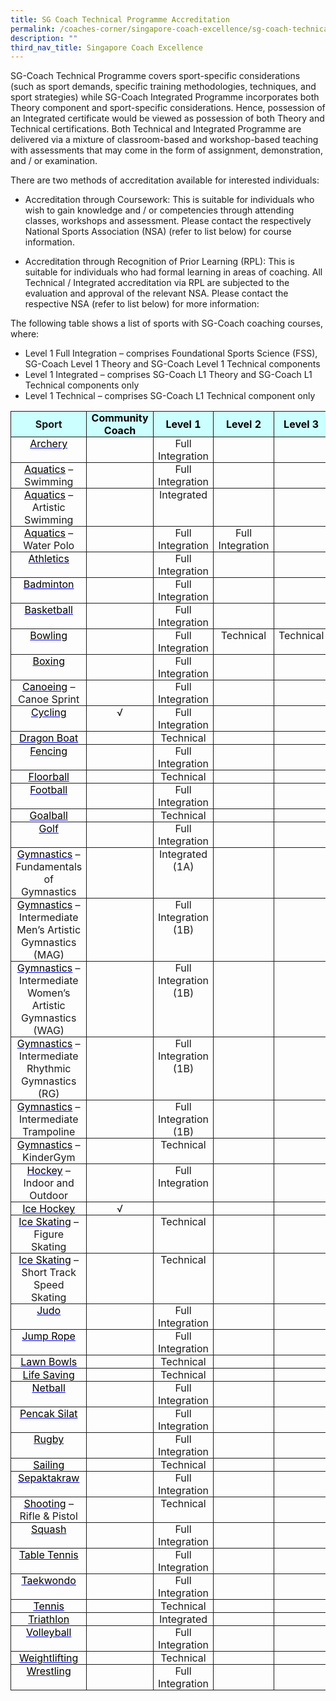 ```yaml
---
title: SG Coach Technical Programme Accreditation
permalink: /coaches-corner/singapore-coach-excellence/sg-coach-technical-programme-accreditation/
description: ""
third_nav_title: Singapore Coach Excellence
---
```

SG-Coach Technical Programme covers sport-specific considerations (such as sport demands, specific training methodologies, techniques, and sport strategies) while SG-Coach Integrated Programme incorporates both Theory component and sport-specific considerations. Hence, possession of an Integrated certificate would be viewed as possession of both Theory and Technical certifications. Both Technical and Integrated Programme are delivered via a mixture of classroom-based and workshop-based teaching with assessments that may come in the form of assignment, demonstration, and / or examination.

There are two methods of accreditation available for interested individuals:

*   Accreditation through Coursework: This is suitable for individuals who wish to gain knowledge and / or competencies through attending classes, workshops and assessment. Please contact the respectively National Sports Association (NSA) (refer to list below) for course information.
    
*   Accreditation through Recognition of Prior Learning (RPL): This is suitable for individuals who had formal learning in areas of coaching. All Technical / Integrated accreditation via RPL are subjected to the evaluation and approval of the relevant NSA. Please contact the respective NSA (refer to list below) for more information:
    

The following table shows a list of sports with SG-Coach coaching courses, where:

*   Level 1 Full Integration – comprises Foundational Sports Science (FSS), SG-Coach Level 1 Theory and SG-Coach Level 1 Technical components
*   Level 1 Integrated – comprises SG-Coach L1 Theory and SG-Coach L1 Technical components only
*   Level 1 Technical – comprises SG-Coach L1 Technical component only

<table border="1" cellspacing="0" cellpadding="0" style="border: none;">
    <thead>
        <tr>
            <td style="background: #ccffff; width: 90.15pt; padding: 0in 5.4pt; border-style: solid; border-width: 1pt; text-align: left;">
            <p style="margin: 0in; text-align: center;"><strong><span>Sport</span></strong></p>
            </td>
            <td style="background: #ccffff; width: 90.15pt; padding: 0in 5.4pt; border-left: none; border-top-style: solid; border-right-style: solid; border-bottom-style: solid; text-align: left;">
            <p style="margin: 0in; text-align: center;"><strong><span style="color: black;">Community</span></strong></p>
            <p style="margin: 0in; text-align: center;"><strong><span style="color: black;">Coach</span></strong></p>
            </td>
            <td style="background: #ccffff; width: 90.15pt; padding: 0in 5.4pt; border-left: none; border-top-style: solid; border-right-style: solid; border-bottom-style: solid; text-align: left;">
            <p style="margin: 0in; text-align: center;"><strong><span style="color: black;">Level 1</span></strong></p>
            </td>
            <td style="background: #ccffff; width: 90.15pt; padding: 0in 5.4pt; border-left: none; border-top-style: solid; border-right-style: solid; border-bottom-style: solid; text-align: left;">
            <p style="margin: 0in; text-align: center;"><strong><span style="color: black;">Level 2</span></strong></p>
            </td>
            <td style="background: #ccffff; width: 90.2pt; padding: 0in 5.4pt; border-left: none; border-top-style: solid; border-right-style: solid; border-bottom-style: solid; text-align: left;">
            <p style="margin: 0in; text-align: center;"><strong><span style="color: black;">Level 3</span></strong></p>
            </td>
        </tr>
    </thead>
    <tbody>
        <tr>
            <td valign="top" style="width: 90.15pt; padding: 0in 5.4pt; border-top: none; border-right-style: solid; border-bottom-style: solid; border-left-style: solid; text-align: left;">
            <p style="margin: 0in; text-align: center;"><span><a href="https://www.facebook.com/Archery.Singapore/" style="color: blue;"><span style="color: windowtext;">Archery</span></a></span></p>
            </td>
            <td valign="top" style="width: 90.15pt; padding: 0in 5.4pt; border-top: none; border-left: none; border-right-style: solid; border-bottom-style: solid; text-align: left;">
            <p style="margin: 0in; text-align: center;">&nbsp;</p>
            </td>
            <td valign="top" style="width: 90.15pt; padding: 0in 5.4pt; border-top: none; border-left: none; border-right-style: solid; border-bottom-style: solid; text-align: left;">
            <p style="margin: 0in; text-align: center;"><span>Full Integration</span></p>
            </td>
            <td valign="top" style="width: 90.15pt; padding: 0in 5.4pt; border-top: none; border-left: none; border-right-style: solid; border-bottom-style: solid; text-align: left;">
            <p style="margin: 0in; text-align: center;">&nbsp;</p>
            </td>
            <td valign="top" style="width: 90.2pt; padding: 0in 5.4pt; border-top: none; border-left: none; border-right-style: solid; border-bottom-style: solid; text-align: left;">
            <p style="margin: 0in; text-align: center;">&nbsp;</p>
            </td>
        </tr>
        <tr>
            <td valign="top" style="width: 90.15pt; padding: 0in 5.4pt; border-top: none; border-right-style: solid; border-bottom-style: solid; border-left-style: solid; text-align: left;">
            <p style="margin: 0in; text-align: center;"><span><a href="http://www.swimming.org.sg/" style="color: blue;"><span style="color: windowtext;">Aquatics</span></a> – Swimming</span></p>
            </td>
            <td valign="top" style="width: 90.15pt; padding: 0in 5.4pt; border-top: none; border-left: none; border-right-style: solid; border-bottom-style: solid; text-align: left;">
            <p style="margin: 0in; text-align: center;">&nbsp;</p>
            </td>
            <td valign="top" style="width: 90.15pt; padding: 0in 5.4pt; border-top: none; border-left: none; border-right-style: solid; border-bottom-style: solid; text-align: left;">
            <p style="margin: 0in; text-align: center;"><span style="text-align: center;">Full Integration</span></p>
            </td>
            <td valign="top" style="width: 90.15pt; padding: 0in 5.4pt; border-top: none; border-left: none; border-right-style: solid; border-bottom-style: solid; text-align: left;">
            <p style="margin: 0in; text-align: center;">&nbsp;</p>
            </td>
            <td valign="top" style="width: 90.2pt; padding: 0in 5.4pt; border-top: none; border-left: none; border-right-style: solid; border-bottom-style: solid; text-align: left;">
            <p style="margin: 0in; text-align: center;">&nbsp;</p>
            </td>
        </tr>
        <tr>
            <td valign="top" style="width: 90.15pt; padding: 0in 5.4pt; border-top: none; border-right-style: solid; border-bottom-style: solid; border-left-style: solid; text-align: left;">
            <p style="margin: 0in; text-align: center;"><span><a href="http://www.swimming.org.sg/" style="color: blue;"><span style="color: windowtext;">Aquatics</span></a> – Artistic Swimming</span></p>
            </td>
            <td valign="top" style="width: 90.15pt; padding: 0in 5.4pt; border-top: none; border-left: none; border-right-style: solid; border-bottom-style: solid; text-align: left;">
            <p style="margin: 0in; text-align: center;">&nbsp;</p>
            </td>
            <td valign="top" style="width: 90.15pt; padding: 0in 5.4pt; border-top: none; border-left: none; border-right-style: solid; border-bottom-style: solid; text-align: left;">
            <p style="margin: 0in; text-align: center;"><span>Integrated</span></p>
            </td>
            <td valign="top" style="width: 90.15pt; padding: 0in 5.4pt; border-top: none; border-left: none; border-right-style: solid; border-bottom-style: solid; text-align: left;">
            <p style="margin: 0in; text-align: center;">&nbsp;</p>
            </td>
            <td valign="top" style="width: 90.2pt; padding: 0in 5.4pt; border-top: none; border-left: none; border-right-style: solid; border-bottom-style: solid; text-align: left;">
            <p style="margin: 0in; text-align: center;">&nbsp;</p>
            </td>
        </tr>
        <tr>
            <td valign="top" style="width: 90.15pt; padding: 0in 5.4pt; border-top: none; border-right-style: solid; border-bottom-style: solid; border-left-style: solid; text-align: left;">
            <p style="margin: 0in; text-align: center;"><span><a href="http://www.swimming.org.sg/" style="color: blue;"><span style="color: windowtext;">Aquatics</span></a> –</span></p>
            <p style="margin: 0in; text-align: center;"><span>Water Polo</span></p>
            </td>
            <td valign="top" style="width: 90.15pt; padding: 0in 5.4pt; border-top: none; border-left: none; border-right-style: solid; border-bottom-style: solid; text-align: left;">
            <p style="margin: 0in; text-align: center;">&nbsp;</p>
            </td>
            <td valign="top" style="width: 90.15pt; padding: 0in 5.4pt; border-top: none; border-left: none; border-right-style: solid; border-bottom-style: solid; text-align: left;">
            <p style="margin: 0in; text-align: center;"><span>Full Integration</span></p>
            </td>
            <td valign="top" style="width: 90.15pt; padding: 0in 5.4pt; border-top: none; border-left: none; border-right-style: solid; border-bottom-style: solid; text-align: left;">
            <p style="margin: 0in; text-align: center;"><span>Full Integration</span></p>
            </td>
            <td valign="top" style="width: 90.2pt; padding: 0in 5.4pt; border-top: none; border-left: none; border-right-style: solid; border-bottom-style: solid; text-align: left;">
            <p style="margin: 0in; text-align: center;">&nbsp;</p>
            </td>
        </tr>
        <tr>
            <td valign="top" style="width: 90.15pt; padding: 0in 5.4pt; border-top: none; border-right-style: solid; border-bottom-style: solid; border-left-style: solid; text-align: left;">
            <p style="margin: 0in; text-align: center;"><span><a href="http://www.singaporeathletics.org.sg/" style="color: blue;"><span style="color: windowtext;">Athletics</span></a></span></p>
            </td>
            <td valign="top" style="width: 90.15pt; padding: 0in 5.4pt; border-top: none; border-left: none; border-right-style: solid; border-bottom-style: solid; text-align: left;">
            <p style="margin: 0in; text-align: center;">&nbsp;</p>
            </td>
            <td valign="top" style="width: 90.15pt; padding: 0in 5.4pt; border-top: none; border-left: none; border-right-style: solid; border-bottom-style: solid; text-align: left;">
            <p style="margin: 0in; text-align: center;"><span>Full Integration</span></p>
            </td>
            <td valign="top" style="width: 90.15pt; padding: 0in 5.4pt; border-top: none; border-left: none; border-right-style: solid; border-bottom-style: solid; text-align: left;">
            <p style="margin: 0in; text-align: center;">&nbsp;</p>
            </td>
            <td valign="top" style="width: 90.2pt; padding: 0in 5.4pt; border-top: none; border-left: none; border-right-style: solid; border-bottom-style: solid; text-align: left;">
            <p style="margin: 0in; text-align: center;">&nbsp;</p>
            </td>
        </tr>
        <tr>
            <td valign="top" style="width: 90.15pt; padding: 0in 5.4pt; border-top: none; border-right-style: solid; border-bottom-style: solid; border-left-style: solid; text-align: left;">
            <p style="margin: 0in; text-align: center;"><span><a href="http://www.singaporebadminton.org.sg/" style="color: blue;"><span style="color: windowtext;">Badminton</span></a></span></p>
            </td>
            <td valign="top" style="width: 90.15pt; padding: 0in 5.4pt; border-top: none; border-left: none; border-right-style: solid; border-bottom-style: solid; text-align: left;">
            <p style="margin: 0in; text-align: center;">&nbsp;</p>
            </td>
            <td valign="top" style="width: 90.15pt; padding: 0in 5.4pt; border-top: none; border-left: none; border-right-style: solid; border-bottom-style: solid; text-align: left;">
            <p style="margin: 0in; text-align: center;"><span>Full Integration</span></p>
            </td>
            <td valign="top" style="width: 90.15pt; padding: 0in 5.4pt; border-top: none; border-left: none; border-right-style: solid; border-bottom-style: solid; text-align: left;">
            <p style="margin: 0in; text-align: center;">&nbsp;</p>
            </td>
            <td valign="top" style="width: 90.2pt; padding: 0in 5.4pt; border-top: none; border-left: none; border-right-style: solid; border-bottom-style: solid; text-align: left;">
            <p style="margin: 0in; text-align: center;">&nbsp;</p>
            </td>
        </tr>
        <tr>
            <td valign="top" style="width: 90.15pt; padding: 0in 5.4pt; border-top: none; border-right-style: solid; border-bottom-style: solid; border-left-style: solid; text-align: left;">
            <p style="margin: 0in; text-align: center;"><span><a href="http://bas.org.sg/" style="color: blue;"><span style="color: windowtext;">Basketball</span></a></span></p>
            </td>
            <td valign="top" style="width: 90.15pt; padding: 0in 5.4pt; border-top: none; border-left: none; border-right-style: solid; border-bottom-style: solid; text-align: left;">
            <p style="margin: 0in; text-align: center;">&nbsp;</p>
            </td>
            <td valign="top" style="width: 90.15pt; padding: 0in 5.4pt; border-top: none; border-left: none; border-right-style: solid; border-bottom-style: solid; text-align: left;">
            <p style="margin: 0in; text-align: center;"><span>Full Integration</span></p>
            </td>
            <td valign="top" style="width: 90.15pt; padding: 0in 5.4pt; border-top: none; border-left: none; border-right-style: solid; border-bottom-style: solid; text-align: left;">
            <p style="margin: 0in; text-align: center;">&nbsp;</p>
            </td>
            <td valign="top" style="width: 90.2pt; padding: 0in 5.4pt; border-top: none; border-left: none; border-right-style: solid; border-bottom-style: solid; text-align: left;">
            <p style="margin: 0in; text-align: center;">&nbsp;</p>
            </td>
        </tr>
        <tr>
            <td valign="top" style="width: 90.15pt; padding: 0in 5.4pt; border-top: none; border-right-style: solid; border-bottom-style: solid; border-left-style: solid; text-align: left;">
            <p style="margin: 0in; text-align: center;"><span><a href="http://singaporebowling.org.sg/" style="color: blue;"><span style="color: windowtext;">Bowling</span></a></span></p>
            </td>
            <td valign="top" style="width: 90.15pt; padding: 0in 5.4pt; border-top: none; border-left: none; border-right-style: solid; border-bottom-style: solid; text-align: left;">
            <p style="margin: 0in; text-align: center;">&nbsp;</p>
            </td>
            <td valign="top" style="width: 90.15pt; padding: 0in 5.4pt; border-top: none; border-left: none; border-right-style: solid; border-bottom-style: solid; text-align: left;">
            <p style="margin: 0in; text-align: center;"><span>Full Integration</span></p>
            </td>
            <td valign="top" style="width: 90.15pt; padding: 0in 5.4pt; border-top: none; border-left: none; border-right-style: solid; border-bottom-style: solid; text-align: left;">
            <p style="margin: 0in; text-align: center;"><span>Technical</span></p>
            </td>
            <td valign="top" style="width: 90.2pt; padding: 0in 5.4pt; border-top: none; border-left: none; border-right-style: solid; border-bottom-style: solid; text-align: left;">
            <p style="margin: 0in; text-align: center;"><span>Technical</span></p>
            </td>
        </tr>
        <tr>
            <td valign="top" style="width: 90.15pt; padding: 0in 5.4pt; border-top: none; border-right-style: solid; border-bottom-style: solid; border-left-style: solid; text-align: left;">
            <p style="margin: 0in; text-align: center;"><span><a href="https://www.singapore-boxing.org/" style="color: blue;"><span style="color: windowtext;">Boxing</span></a></span></p>
            </td>
            <td valign="top" style="width: 90.15pt; padding: 0in 5.4pt; border-top: none; border-left: none; border-right-style: solid; border-bottom-style: solid; text-align: left;">
            <p style="margin: 0in; text-align: center;">&nbsp;</p>
            </td>
            <td valign="top" style="width: 90.15pt; padding: 0in 5.4pt; border-top: none; border-left: none; border-right-style: solid; border-bottom-style: solid; text-align: left;">
            <p style="margin: 0in; text-align: center;"><span>Full Integration</span></p>
            </td>
            <td valign="top" style="width: 90.15pt; padding: 0in 5.4pt; border-top: none; border-left: none; border-right-style: solid; border-bottom-style: solid; text-align: left;">
            <p style="margin: 0in; text-align: center;">&nbsp;</p>
            </td>
            <td valign="top" style="width: 90.2pt; padding: 0in 5.4pt; border-top: none; border-left: none; border-right-style: solid; border-bottom-style: solid; text-align: left;">
            <p style="margin: 0in; text-align: center;">&nbsp;</p>
            </td>
        </tr>
        <tr>
            <td valign="top" style="width: 90.15pt; padding: 0in 5.4pt; border-top: none; border-right-style: solid; border-bottom-style: solid; border-left-style: solid; text-align: left;">
            <p style="margin: 0in; text-align: center;"><span><a href="http://scf.org.sg/" style="color: blue;"><span style="color: windowtext;">Canoeing</span></a> –</span></p>
            <p style="margin: 0in; text-align: center;"><span>Canoe Sprint</span></p>
            </td>
            <td valign="top" style="width: 90.15pt; padding: 0in 5.4pt; border-top: none; border-left: none; border-right-style: solid; border-bottom-style: solid; text-align: left;">
            <p style="margin: 0in; text-align: center;">&nbsp;</p>
            </td>
            <td valign="top" style="width: 90.15pt; padding: 0in 5.4pt; border-top: none; border-left: none; border-right-style: solid; border-bottom-style: solid; text-align: left;">
            <p style="margin: 0in; text-align: center;"><span>Full Integration</span></p>
            </td>
            <td valign="top" style="width: 90.15pt; padding: 0in 5.4pt; border-top: none; border-left: none; border-right-style: solid; border-bottom-style: solid; text-align: left;">
            <p style="margin: 0in; text-align: center;">&nbsp;</p>
            </td>
            <td valign="top" style="width: 90.2pt; padding: 0in 5.4pt; border-top: none; border-left: none; border-right-style: solid; border-bottom-style: solid; text-align: left;">
            <p style="margin: 0in; text-align: center;">&nbsp;</p>
            </td>
        </tr>
        <tr>
            <td valign="top" style="width: 90.15pt; padding: 0in 5.4pt; border-top: none; border-right-style: solid; border-bottom-style: solid; border-left-style: solid; text-align: left;">
            <p style="margin: 0in; text-align: center;"><span><a href="https://www.cycling.org.sg/" style="color: blue;"><span style="color: windowtext;">Cycling</span></a></span></p>
            </td>
            <td valign="top" style="width: 90.15pt; padding: 0in 5.4pt; border-top: none; border-left: none; border-right-style: solid; border-bottom-style: solid; text-align: left;">
            <p style="margin: 0in; text-align: center;"><span>√</span></p>
            </td>
            <td valign="top" style="width: 90.15pt; padding: 0in 5.4pt; border-top: none; border-left: none; border-right-style: solid; border-bottom-style: solid; text-align: left;">
            <p style="margin: 0in; text-align: center;"><span>Full Integration</span></p>
            </td>
            <td valign="top" style="width: 90.15pt; padding: 0in 5.4pt; border-top: none; border-left: none; border-right-style: solid; border-bottom-style: solid; text-align: left;">
            <p style="margin: 0in; text-align: center;">&nbsp;</p>
            </td>
            <td valign="top" style="width: 90.2pt; padding: 0in 5.4pt; border-top: none; border-left: none; border-right-style: solid; border-bottom-style: solid; text-align: left;">
            <p style="margin: 0in; text-align: center;">&nbsp;</p>
            </td>
        </tr>
        <tr>
            <td valign="top" style="width: 90.15pt; padding: 0in 5.4pt; border-top: none; border-right-style: solid; border-bottom-style: solid; border-left-style: solid; text-align: left;">
            <p style="margin: 0in; text-align: center;"><span><a href="http://sdba.org.sg/" style="color: blue;"><span style="color: windowtext;">Dragon Boat</span></a></span></p>
            </td>
            <td valign="top" style="width: 90.15pt; padding: 0in 5.4pt; border-top: none; border-left: none; border-right-style: solid; border-bottom-style: solid; text-align: left;">
            <p style="margin: 0in; text-align: center;">&nbsp;</p>
            </td>
            <td valign="top" style="width: 90.15pt; padding: 0in 5.4pt; border-top: none; border-left: none; border-right-style: solid; border-bottom-style: solid; text-align: left;">
            <p style="margin: 0in; text-align: center;"><span>Technical</span></p>
            </td>
            <td valign="top" style="width: 90.15pt; padding: 0in 5.4pt; border-top: none; border-left: none; border-right-style: solid; border-bottom-style: solid; text-align: left;">
            <p style="margin: 0in; text-align: center;">&nbsp;</p>
            </td>
            <td valign="top" style="width: 90.2pt; padding: 0in 5.4pt; border-top: none; border-left: none; border-right-style: solid; border-bottom-style: solid; text-align: left;">
            <p style="margin: 0in; text-align: center;">&nbsp;</p>
            </td>
        </tr>
        <tr>
            <td valign="top" style="width: 90.15pt; padding: 0in 5.4pt; border-top: none; border-right-style: solid; border-bottom-style: solid; border-left-style: solid; text-align: left;">
            <p style="margin: 0in; text-align: center;"><span><a href="https://www.fencingsingapore.org.sg/" style="color: blue;"><span style="color: windowtext;">Fencing</span></a></span></p>
            </td>
            <td valign="top" style="width: 90.15pt; padding: 0in 5.4pt; border-top: none; border-left: none; border-right-style: solid; border-bottom-style: solid; text-align: left;">
            <p style="margin: 0in; text-align: center;">&nbsp;</p>
            </td>
            <td valign="top" style="width: 90.15pt; padding: 0in 5.4pt; border-top: none; border-left: none; border-right-style: solid; border-bottom-style: solid; text-align: left;">
            <p style="margin: 0in; text-align: center;"><span>Full Integration</span></p>
            </td>
            <td valign="top" style="width: 90.15pt; padding: 0in 5.4pt; border-top: none; border-left: none; border-right-style: solid; border-bottom-style: solid; text-align: left;">
            <p style="margin: 0in; text-align: center;">&nbsp;</p>
            </td>
            <td valign="top" style="width: 90.2pt; padding: 0in 5.4pt; border-top: none; border-left: none; border-right-style: solid; border-bottom-style: solid; text-align: left;">
            <p style="margin: 0in; text-align: center;">&nbsp;</p>
            </td>
        </tr>
        <tr>
            <td valign="top" style="width: 90.15pt; padding: 0in 5.4pt; border-top: none; border-right-style: solid; border-bottom-style: solid; border-left-style: solid; text-align: left;">
            <p style="margin: 0in; text-align: center;"><span><a href="https://www.revolutionise.sg/sgfloorball/" style="color: blue;"><span style="color: windowtext;">Floorball</span></a></span></p>
            </td>
            <td valign="top" style="width: 90.15pt; padding: 0in 5.4pt; border-top: none; border-left: none; border-right-style: solid; border-bottom-style: solid; text-align: left;">
            <p style="margin: 0in; text-align: center;">&nbsp;</p>
            </td>
            <td valign="top" style="width: 90.15pt; padding: 0in 5.4pt; border-top: none; border-left: none; border-right-style: solid; border-bottom-style: solid; text-align: left;">
            <p style="margin: 0in; text-align: center;"><span>Technical</span></p>
            </td>
            <td valign="top" style="width: 90.15pt; padding: 0in 5.4pt; border-top: none; border-left: none; border-right-style: solid; border-bottom-style: solid; text-align: left;">
            <p style="margin: 0in; text-align: center;">&nbsp;</p>
            </td>
            <td valign="top" style="width: 90.2pt; padding: 0in 5.4pt; border-top: none; border-left: none; border-right-style: solid; border-bottom-style: solid; text-align: left;">
            <p style="margin: 0in; text-align: center;">&nbsp;</p>
            </td>
        </tr>
        <tr>
            <td valign="top" style="width: 90.15pt; padding: 0in 5.4pt; border-top: none; border-right-style: solid; border-bottom-style: solid; border-left-style: solid; text-align: left;">
            <p style="margin: 0in; text-align: center;"><span><a href="http://www.fas.org.sg/" style="color: blue;"><span style="color: windowtext;">Football</span></a></span></p>
            </td>
            <td valign="top" style="width: 90.15pt; padding: 0in 5.4pt; border-top: none; border-left: none; border-right-style: solid; border-bottom-style: solid; text-align: left;">
            <p style="margin: 0in; text-align: center;">&nbsp;</p>
            </td>
            <td valign="top" style="width: 90.15pt; padding: 0in 5.4pt; border-top: none; border-left: none; border-right-style: solid; border-bottom-style: solid; text-align: left;">
            <p style="margin: 0in; text-align: center;"><span>Full Integration</span></p>
            </td>
            <td valign="top" style="width: 90.15pt; padding: 0in 5.4pt; border-top: none; border-left: none; border-right-style: solid; border-bottom-style: solid; text-align: left;">
            <p style="margin: 0in; text-align: center;">&nbsp;</p>
            </td>
            <td valign="top" style="width: 90.2pt; padding: 0in 5.4pt; border-top: none; border-left: none; border-right-style: solid; border-bottom-style: solid; text-align: left;">
            <p style="margin: 0in; text-align: center;">&nbsp;</p>
            </td>
        </tr>
        <tr>
            <td valign="top" style="width: 90.15pt; padding: 0in 5.4pt; border-top: none; border-right-style: solid; border-bottom-style: solid; border-left-style: solid; text-align: left;">
            <p style="margin: 0in; text-align: center;"><span><a href="https://sdsc.org.sg/" style="color: blue;"><span style="color: windowtext;">Goalball</span></a></span></p>
            </td>
            <td valign="top" style="width: 90.15pt; padding: 0in 5.4pt; border-top: none; border-left: none; border-right-style: solid; border-bottom-style: solid; text-align: left;">
            <p style="margin: 0in; text-align: center;">&nbsp;</p>
            </td>
            <td valign="top" style="width: 90.15pt; padding: 0in 5.4pt; border-top: none; border-left: none; border-right-style: solid; border-bottom-style: solid; text-align: left;">
            <p style="margin: 0in; text-align: center;"><span>Technical</span></p>
            </td>
            <td valign="top" style="width: 90.15pt; padding: 0in 5.4pt; border-top: none; border-left: none; border-right-style: solid; border-bottom-style: solid; text-align: left;">
            <p style="margin: 0in; text-align: center;">&nbsp;</p>
            </td>
            <td valign="top" style="width: 90.2pt; padding: 0in 5.4pt; border-top: none; border-left: none; border-right-style: solid; border-bottom-style: solid; text-align: left;">
            <p style="margin: 0in; text-align: center;">&nbsp;</p>
            </td>
        </tr>
        <tr>
            <td valign="top" style="width: 90.15pt; padding: 0in 5.4pt; border-top: none; border-right-style: solid; border-bottom-style: solid; border-left-style: solid; text-align: left;">
            <p style="margin: 0in; text-align: center;"><span><a href="https://sga.org.sg/" style="color: blue;"><span style="color: windowtext;">Golf</span></a></span></p>
            </td>
            <td valign="top" style="width: 90.15pt; padding: 0in 5.4pt; border-top: none; border-left: none; border-right-style: solid; border-bottom-style: solid; text-align: left;">
            <p style="margin: 0in; text-align: center;">&nbsp;</p>
            </td>
            <td valign="top" style="width: 90.15pt; padding: 0in 5.4pt; border-top: none; border-left: none; border-right-style: solid; border-bottom-style: solid; text-align: left;">
            <p style="margin: 0in; text-align: center;"><span>Full Integration</span></p>
            </td>
            <td valign="top" style="width: 90.15pt; padding: 0in 5.4pt; border-top: none; border-left: none; border-right-style: solid; border-bottom-style: solid; text-align: left;">
            <p style="margin: 0in; text-align: center;">&nbsp;</p>
            </td>
            <td valign="top" style="width: 90.2pt; padding: 0in 5.4pt; border-top: none; border-left: none; border-right-style: solid; border-bottom-style: solid; text-align: left;">
            <p style="margin: 0in; text-align: center;">&nbsp;</p>
            </td>
        </tr>
        <tr>
            <td valign="top" style="width: 90.15pt; padding: 0in 5.4pt; border-top: none; border-right-style: solid; border-bottom-style: solid; border-left-style: solid; text-align: left;">
            <p style="margin: 0in; text-align: center;"><span><a href="https://www.singaporegymnastics.org.sg/home/" style="color: blue;"><span style="color: windowtext;">Gymnastics</span></a> – Fundamentals of Gymnastics</span></p>
            </td>
            <td valign="top" style="width: 90.15pt; padding: 0in 5.4pt; border-top: none; border-left: none; border-right-style: solid; border-bottom-style: solid; text-align: left;">
            <p style="margin: 0in; text-align: center;">&nbsp;</p>
            </td>
            <td valign="top" style="width: 90.15pt; padding: 0in 5.4pt; border-top: none; border-left: none; border-right-style: solid; border-bottom-style: solid; text-align: left;">
            <p style="margin: 0in; text-align: center;"><span>Integrated (1A)</span></p>
            </td>
            <td valign="top" style="width: 90.15pt; padding: 0in 5.4pt; border-top: none; border-left: none; border-right-style: solid; border-bottom-style: solid; text-align: left;">
            <p style="margin: 0in; text-align: center;">&nbsp;</p>
            </td>
            <td valign="top" style="width: 90.2pt; padding: 0in 5.4pt; border-top: none; border-left: none; border-right-style: solid; border-bottom-style: solid; text-align: left;">
            <p style="margin: 0in; text-align: center;">&nbsp;</p>
            </td>
        </tr>
        <tr>
            <td valign="top" style="width: 90.15pt; padding: 0in 5.4pt; border-top: none; border-right-style: solid; border-bottom-style: solid; border-left-style: solid; text-align: left;">
            <p style="margin: 0in; text-align: center;"><span><a href="https://www.singaporegymnastics.org.sg/home/" style="color: blue;"><span style="color: windowtext;">Gymnastics</span></a> – Intermediate Men’s Artistic Gymnastics (MAG)</span></p>
            </td>
            <td valign="top" style="width: 90.15pt; padding: 0in 5.4pt; border-top: none; border-left: none; border-right-style: solid; border-bottom-style: solid; text-align: left;">
            <p style="margin: 0in; text-align: center;">&nbsp;</p>
            </td>
            <td valign="top" style="width: 90.15pt; padding: 0in 5.4pt; border-top: none; border-left: none; border-right-style: solid; border-bottom-style: solid; text-align: left;">
            <p style="margin: 0in; text-align: center;"><span>Full Integration (1B)</span></p>
            </td>
            <td valign="top" style="width: 90.15pt; padding: 0in 5.4pt; border-top: none; border-left: none; border-right-style: solid; border-bottom-style: solid; text-align: left;">
            <p style="margin: 0in; text-align: center;">&nbsp;</p>
            </td>
            <td valign="top" style="width: 90.2pt; padding: 0in 5.4pt; border-top: none; border-left: none; border-right-style: solid; border-bottom-style: solid; text-align: left;">
            <p style="margin: 0in; text-align: center;">&nbsp;</p>
            </td>
        </tr>
        <tr>
            <td valign="top" style="width: 90.15pt; padding: 0in 5.4pt; border-top: none; border-right-style: solid; border-bottom-style: solid; border-left-style: solid; text-align: left;">
            <p style="margin: 0in; text-align: center;"><span><a href="https://www.singaporegymnastics.org.sg/home/" style="color: blue;"><span style="color: windowtext;">Gymnastics</span></a> – Intermediate Women’s Artistic Gymnastics (WAG)</span></p>
            </td>
            <td valign="top" style="width: 90.15pt; padding: 0in 5.4pt; border-top: none; border-left: none; border-right-style: solid; border-bottom-style: solid; text-align: left;">
            <p style="margin: 0in; text-align: center;">&nbsp;</p>
            </td>
            <td valign="top" style="width: 90.15pt; padding: 0in 5.4pt; border-top: none; border-left: none; border-right-style: solid; border-bottom-style: solid; text-align: left;">
            <p style="margin: 0in; text-align: center;"><span>Full Integration (1B)</span></p>
            </td>
            <td valign="top" style="width: 90.15pt; padding: 0in 5.4pt; border-top: none; border-left: none; border-right-style: solid; border-bottom-style: solid; text-align: left;">
            <p style="margin: 0in; text-align: center;">&nbsp;</p>
            </td>
            <td valign="top" style="width: 90.2pt; padding: 0in 5.4pt; border-top: none; border-left: none; border-right-style: solid; border-bottom-style: solid; text-align: left;">
            <p style="margin: 0in; text-align: center;">&nbsp;</p>
            </td>
        </tr>
        <tr>
            <td valign="top" style="width: 90.15pt; padding: 0in 5.4pt; border-top: none; border-right-style: solid; border-bottom-style: solid; border-left-style: solid; text-align: left;">
            <p style="margin: 0in; text-align: center;"><span><a href="https://www.singaporegymnastics.org.sg/home/" style="color: blue;"><span style="color: windowtext;">Gymnastics</span></a> – Intermediate Rhythmic Gymnastics (RG)</span></p>
            </td>
            <td valign="top" style="width: 90.15pt; padding: 0in 5.4pt; border-top: none; border-left: none; border-right-style: solid; border-bottom-style: solid; text-align: left;">
            <p style="margin: 0in; text-align: center;">&nbsp;</p>
            </td>
            <td valign="top" style="width: 90.15pt; padding: 0in 5.4pt; border-top: none; border-left: none; border-right-style: solid; border-bottom-style: solid; text-align: left;">
            <p style="margin: 0in; text-align: center;"><span>Full Integration (1B)</span></p>
            </td>
            <td valign="top" style="width: 90.15pt; padding: 0in 5.4pt; border-top: none; border-left: none; border-right-style: solid; border-bottom-style: solid; text-align: left;">
            <p style="margin: 0in; text-align: center;">&nbsp;</p>
            </td>
            <td valign="top" style="width: 90.2pt; padding: 0in 5.4pt; border-top: none; border-left: none; border-right-style: solid; border-bottom-style: solid; text-align: left;">
            <p style="margin: 0in; text-align: center;">&nbsp;</p>
            </td>
        </tr>
        <tr>
            <td valign="top" style="width: 90.15pt; padding: 0in 5.4pt; border-top: none; border-right-style: solid; border-bottom-style: solid; border-left-style: solid; text-align: left;">
            <p style="margin: 0in; text-align: center;"><span><a href="https://www.singaporegymnastics.org.sg/home/" style="color: blue;"><span style="color: windowtext;">Gymnastics</span></a> – Intermediate Trampoline</span></p>
            </td>
            <td valign="top" style="width: 90.15pt; padding: 0in 5.4pt; border-top: none; border-left: none; border-right-style: solid; border-bottom-style: solid; text-align: left;">
            <p style="margin: 0in; text-align: center;">&nbsp;</p>
            </td>
            <td valign="top" style="width: 90.15pt; padding: 0in 5.4pt; border-top: none; border-left: none; border-right-style: solid; border-bottom-style: solid; text-align: left;">
            <p style="margin: 0in; text-align: center;"><span>Full Integration (1B)</span></p>
            </td>
            <td valign="top" style="width: 90.15pt; padding: 0in 5.4pt; border-top: none; border-left: none; border-right-style: solid; border-bottom-style: solid; text-align: left;">
            <p style="margin: 0in; text-align: center;">&nbsp;</p>
            </td>
            <td valign="top" style="width: 90.2pt; padding: 0in 5.4pt; border-top: none; border-left: none; border-right-style: solid; border-bottom-style: solid; text-align: left;">
            <p style="margin: 0in; text-align: center;">&nbsp;</p>
            </td>
        </tr>
        <tr>
            <td valign="top" style="width: 90.15pt; padding: 0in 5.4pt; border-top: none; border-right-style: solid; border-bottom-style: solid; border-left-style: solid; text-align: left;">
            <p style="margin: 0in; text-align: center;"><span><a href="https://www.singaporegymnastics.org.sg/home/" style="color: blue;"><span style="color: windowtext;">Gymnastics</span></a> – KinderGym</span></p>
            </td>
            <td valign="top" style="width: 90.15pt; padding: 0in 5.4pt; border-top: none; border-left: none; border-right-style: solid; border-bottom-style: solid; text-align: left;">
            <p style="margin: 0in; text-align: center;">&nbsp;</p>
            </td>
            <td valign="top" style="width: 90.15pt; padding: 0in 5.4pt; border-top: none; border-left: none; border-right-style: solid; border-bottom-style: solid; text-align: left;">
            <p style="margin: 0in; text-align: center;"><span>Technical</span></p>
            </td>
            <td valign="top" style="width: 90.15pt; padding: 0in 5.4pt; border-top: none; border-left: none; border-right-style: solid; border-bottom-style: solid; text-align: left;">
            <p style="margin: 0in; text-align: center;">&nbsp;</p>
            </td>
            <td valign="top" style="width: 90.2pt; padding: 0in 5.4pt; border-top: none; border-left: none; border-right-style: solid; border-bottom-style: solid; text-align: left;">
            <p style="margin: 0in; text-align: center;">&nbsp;</p>
            </td>
        </tr>
        <tr>
            <td valign="top" style="width: 90.15pt; padding: 0in 5.4pt; border-top: none; border-right-style: solid; border-bottom-style: solid; border-left-style: solid; text-align: left;">
            <p style="margin: 0in; text-align: center;"><span><a href="http://www.singaporehockey.org/" style="color: blue;"><span style="color: windowtext;">Hockey</span></a> – Indoor and Outdoor</span></p>
            </td>
            <td valign="top" style="width: 90.15pt; padding: 0in 5.4pt; border-top: none; border-left: none; border-right-style: solid; border-bottom-style: solid; text-align: left;">
            <p style="margin: 0in; text-align: center;">&nbsp;</p>
            </td>
            <td valign="top" style="width: 90.15pt; padding: 0in 5.4pt; border-top: none; border-left: none; border-right-style: solid; border-bottom-style: solid; text-align: left;">
            <p style="margin: 0in; text-align: center;"><span>Full Integration</span></p>
            </td>
            <td valign="top" style="width: 90.15pt; padding: 0in 5.4pt; border-top: none; border-left: none; border-right-style: solid; border-bottom-style: solid; text-align: left;">
            <p style="margin: 0in; text-align: center;">&nbsp;</p>
            </td>
            <td valign="top" style="width: 90.2pt; padding: 0in 5.4pt; border-top: none; border-left: none; border-right-style: solid; border-bottom-style: solid; text-align: left;">
            <p style="margin: 0in; text-align: center;">&nbsp;</p>
            </td>
        </tr>
        <tr>
            <td valign="top" style="width: 90.15pt; padding: 0in 5.4pt; border-top: none; border-right-style: solid; border-bottom-style: solid; border-left-style: solid; text-align: left;">
            <p style="margin: 0in; text-align: center;"><span><a href="http://siha.org.sg/" style="color: blue;"><span style="color: windowtext;">Ice Hockey</span></a></span></p>
            </td>
            <td valign="top" style="width: 90.15pt; padding: 0in 5.4pt; border-top: none; border-left: none; border-right-style: solid; border-bottom-style: solid; text-align: left;">
            <p style="margin: 0in; text-align: center;"><span>√</span></p>
            </td>
            <td valign="top" style="width: 90.15pt; padding: 0in 5.4pt; border-top: none; border-left: none; border-right-style: solid; border-bottom-style: solid; text-align: left;">
            <p style="margin: 0in; text-align: center;">&nbsp;</p>
            </td>
            <td valign="top" style="width: 90.15pt; padding: 0in 5.4pt; border-top: none; border-left: none; border-right-style: solid; border-bottom-style: solid; text-align: left;">
            <p style="margin: 0in; text-align: center;">&nbsp;</p>
            </td>
            <td valign="top" style="width: 90.2pt; padding: 0in 5.4pt; border-top: none; border-left: none; border-right-style: solid; border-bottom-style: solid; text-align: left;">
            <p style="margin: 0in; text-align: center;">&nbsp;</p>
            </td>
        </tr>
        <tr>
            <td valign="top" style="width: 90.15pt; padding: 0in 5.4pt; border-top: none; border-right-style: solid; border-bottom-style: solid; border-left-style: solid; text-align: left;">
            <p style="margin: 0in; text-align: center;"><span><a href="https://www.sisa.org.sg/" style="color: blue;"><span style="color: windowtext;">Ice Skating</span></a> – Figure Skating</span></p>
            </td>
            <td valign="top" style="width: 90.15pt; padding: 0in 5.4pt; border-top: none; border-left: none; border-right-style: solid; border-bottom-style: solid; text-align: left;">
            <p style="margin: 0in; text-align: center;">&nbsp;</p>
            </td>
            <td valign="top" style="width: 90.15pt; padding: 0in 5.4pt; border-top: none; border-left: none; border-right-style: solid; border-bottom-style: solid; text-align: left;">
            <p style="margin: 0in; text-align: center;"><span>Technical</span></p>
            </td>
            <td valign="top" style="width: 90.15pt; padding: 0in 5.4pt; border-top: none; border-left: none; border-right-style: solid; border-bottom-style: solid; text-align: left;">
            <p style="margin: 0in; text-align: center;">&nbsp;</p>
            </td>
            <td valign="top" style="width: 90.2pt; padding: 0in 5.4pt; border-top: none; border-left: none; border-right-style: solid; border-bottom-style: solid; text-align: left;">
            <p style="margin: 0in; text-align: center;">&nbsp;</p>
            </td>
        </tr>
        <tr>
            <td valign="top" style="width: 90.15pt; padding: 0in 5.4pt; border-top: none; border-right-style: solid; border-bottom-style: solid; border-left-style: solid; text-align: left;">
            <p style="margin: 0in; text-align: center;"><span><a href="https://www.sisa.org.sg/" style="color: blue;"><span style="color: windowtext;">Ice Skating</span></a> – Short Track Speed Skating</span></p>
            </td>
            <td valign="top" style="width: 90.15pt; padding: 0in 5.4pt; border-top: none; border-left: none; border-right-style: solid; border-bottom-style: solid; text-align: left;">
            <p style="margin: 0in; text-align: center;">&nbsp;</p>
            </td>
            <td valign="top" style="width: 90.15pt; padding: 0in 5.4pt; border-top: none; border-left: none; border-right-style: solid; border-bottom-style: solid; text-align: left;">
            <p style="margin: 0in; text-align: center;"><span>Technical</span></p>
            </td>
            <td valign="top" style="width: 90.15pt; padding: 0in 5.4pt; border-top: none; border-left: none; border-right-style: solid; border-bottom-style: solid; text-align: left;">
            <p style="margin: 0in; text-align: center;">&nbsp;</p>
            </td>
            <td valign="top" style="width: 90.2pt; padding: 0in 5.4pt; border-top: none; border-left: none; border-right-style: solid; border-bottom-style: solid; text-align: left;">
            <p style="margin: 0in; text-align: center;">&nbsp;</p>
            </td>
        </tr>
        <tr>
            <td valign="top" style="width: 90.15pt; padding: 0in 5.4pt; border-top: none; border-right-style: solid; border-bottom-style: solid; border-left-style: solid; text-align: left;">
            <p style="margin: 0in; text-align: center;"><span><a rel="noopener noreferrer" href="http://www.sjf.sg/" target="_blank" style="color: blue;"><span style="color: windowtext;">Judo</span></a></span></p>
            </td>
            <td valign="top" style="width: 90.15pt; padding: 0in 5.4pt; border-top: none; border-left: none; border-right-style: solid; border-bottom-style: solid; text-align: left;">
            <p style="margin: 0in; text-align: center;">&nbsp;</p>
            </td>
            <td valign="top" style="width: 90.15pt; padding: 0in 5.4pt; border-top: none; border-left: none; border-right-style: solid; border-bottom-style: solid; text-align: left;">
            <p style="margin: 0in; text-align: center;"><span>Full Integration</span></p>
            </td>
            <td valign="top" style="width: 90.15pt; padding: 0in 5.4pt; border-top: none; border-left: none; border-right-style: solid; border-bottom-style: solid; text-align: left;">
            <p style="margin: 0in; text-align: center;">&nbsp;</p>
            </td>
            <td valign="top" style="width: 90.2pt; padding: 0in 5.4pt; border-top: none; border-left: none; border-right-style: solid; border-bottom-style: solid; text-align: left;">
            <p style="margin: 0in; text-align: center;">&nbsp;</p>
            </td>
        </tr>
        <tr>
            <td valign="top" style="width: 90.15pt; padding: 0in 5.4pt; border-top: none; border-right-style: solid; border-bottom-style: solid; border-left-style: solid; text-align: left;">
            <p style="margin: 0in; text-align: center;"><span><a href="https://www.jrfs.org.sg/" style="color: blue;"><span style="color: windowtext;">Jump Rope</span></a></span></p>
            </td>
            <td valign="top" style="width: 90.15pt; padding: 0in 5.4pt; border-top: none; border-left: none; border-right-style: solid; border-bottom-style: solid; text-align: left;">
            <p style="margin: 0in; text-align: center;">&nbsp;</p>
            </td>
            <td valign="top" style="width: 90.15pt; padding: 0in 5.4pt; border-top: none; border-left: none; border-right-style: solid; border-bottom-style: solid; text-align: left;">
            <p style="margin: 0in; text-align: center;"><span>Full Integration</span></p>
            </td>
            <td valign="top" style="width: 90.15pt; padding: 0in 5.4pt; border-top: none; border-left: none; border-right-style: solid; border-bottom-style: solid; text-align: left;">
            <p style="margin: 0in; text-align: center;">&nbsp;</p>
            </td>
            <td valign="top" style="width: 90.2pt; padding: 0in 5.4pt; border-top: none; border-left: none; border-right-style: solid; border-bottom-style: solid; text-align: left;">
            <p style="margin: 0in; text-align: center;">&nbsp;</p>
            </td>
        </tr>
        <tr>
            <td valign="top" style="width: 90.15pt; padding: 0in 5.4pt; border-top: none; border-right-style: solid; border-bottom-style: solid; border-left-style: solid; text-align: left;">
            <p style="margin: 0in; text-align: center;"><span><a href="https://www.lifeguard.sg/slss/" style="color: blue;"><span style="color: windowtext;">Lawn Bowls</span></a></span></p>
            </td>
            <td valign="top" style="width: 90.15pt; padding: 0in 5.4pt; border-top: none; border-left: none; border-right-style: solid; border-bottom-style: solid; text-align: left;">
            <p style="margin: 0in; text-align: center;">&nbsp;</p>
            </td>
            <td valign="top" style="width: 90.15pt; padding: 0in 5.4pt; border-top: none; border-left: none; border-right-style: solid; border-bottom-style: solid; text-align: left;">
            <p style="margin: 0in; text-align: center;"><span>Technical</span></p>
            </td>
            <td valign="top" style="width: 90.15pt; padding: 0in 5.4pt; border-top: none; border-left: none; border-right-style: solid; border-bottom-style: solid; text-align: left;">
            <p style="margin: 0in; text-align: center;">&nbsp;</p>
            </td>
            <td valign="top" style="width: 90.2pt; padding: 0in 5.4pt; border-top: none; border-left: none; border-right-style: solid; border-bottom-style: solid; text-align: left;">
            <p style="margin: 0in; text-align: center;">&nbsp;</p>
            </td>
        </tr>
        <tr>
            <td valign="top" style="width: 90.15pt; padding: 0in 5.4pt; border-top: none; border-right-style: solid; border-bottom-style: solid; border-left-style: solid; text-align: left;">
            <p style="margin: 0in; text-align: center;"><span><a href="https://www.lifeguard.sg/slss/" style="color: blue;"><span style="color: windowtext;">Life Saving</span></a></span></p>
            </td>
            <td valign="top" style="width: 90.15pt; padding: 0in 5.4pt; border-top: none; border-left: none; border-right-style: solid; border-bottom-style: solid; text-align: left;">
            <p style="margin: 0in; text-align: center;">&nbsp;</p>
            </td>
            <td valign="top" style="width: 90.15pt; padding: 0in 5.4pt; border-top: none; border-left: none; border-right-style: solid; border-bottom-style: solid; text-align: left;">
            <p style="margin: 0in; text-align: center;"><span>Technical</span></p>
            </td>
            <td valign="top" style="width: 90.15pt; padding: 0in 5.4pt; border-top: none; border-left: none; border-right-style: solid; border-bottom-style: solid; text-align: left;">
            <p style="margin: 0in; text-align: center;">&nbsp;</p>
            </td>
            <td valign="top" style="width: 90.2pt; padding: 0in 5.4pt; border-top: none; border-left: none; border-right-style: solid; border-bottom-style: solid; text-align: left;">
            <p style="margin: 0in; text-align: center;">&nbsp;</p>
            </td>
        </tr>
        <tr>
            <td valign="top" style="width: 90.15pt; padding: 0in 5.4pt; border-top: none; border-right-style: solid; border-bottom-style: solid; border-left-style: solid; text-align: left;">
            <p style="margin: 0in; text-align: center;"><span><a rel="noopener noreferrer" href="http://www.netball.org.sg/" target="_blank" style="color: blue;"><span style="color: windowtext;">Netball</span></a></span></p>
            </td>
            <td valign="top" style="width: 90.15pt; padding: 0in 5.4pt; border-top: none; border-left: none; border-right-style: solid; border-bottom-style: solid; text-align: left;">
            <p style="margin: 0in; text-align: center;">&nbsp;</p>
            </td>
            <td valign="top" style="width: 90.15pt; padding: 0in 5.4pt; border-top: none; border-left: none; border-right-style: solid; border-bottom-style: solid; text-align: left;">
            <p style="margin: 0in; text-align: center;"><span>Full Integration</span></p>
            </td>
            <td valign="top" style="width: 90.15pt; padding: 0in 5.4pt; border-top: none; border-left: none; border-right-style: solid; border-bottom-style: solid; text-align: left;">
            <p style="margin: 0in; text-align: center;">&nbsp;</p>
            </td>
            <td valign="top" style="width: 90.2pt; padding: 0in 5.4pt; border-top: none; border-left: none; border-right-style: solid; border-bottom-style: solid; text-align: left;">
            <p style="margin: 0in; text-align: center;">&nbsp;</p>
            </td>
        </tr>
        <tr>
            <td valign="top" style="width: 90.15pt; padding: 0in 5.4pt; border-top: none; border-right-style: solid; border-bottom-style: solid; border-left-style: solid; text-align: left;">
            <p style="margin: 0in; text-align: center;"><span><a rel="noopener noreferrer" href="http://persisi.org/" target="_blank" style="color: blue;"><span style="color: windowtext;">Pencak Silat</span></a></span></p>
            </td>
            <td valign="top" style="width: 90.15pt; padding: 0in 5.4pt; border-top: none; border-left: none; border-right-style: solid; border-bottom-style: solid; text-align: left;">
            <p style="margin: 0in; text-align: center;">&nbsp;</p>
            </td>
            <td valign="top" style="width: 90.15pt; padding: 0in 5.4pt; border-top: none; border-left: none; border-right-style: solid; border-bottom-style: solid; text-align: left;">
            <p style="margin: 0in; text-align: center;"><span>Full Integration</span></p>
            </td>
            <td valign="top" style="width: 90.15pt; padding: 0in 5.4pt; border-top: none; border-left: none; border-right-style: solid; border-bottom-style: solid; text-align: left;">
            <p style="margin: 0in; text-align: center;">&nbsp;</p>
            </td>
            <td valign="top" style="width: 90.2pt; padding: 0in 5.4pt; border-top: none; border-left: none; border-right-style: solid; border-bottom-style: solid; text-align: left;">
            <p style="margin: 0in; text-align: center;">&nbsp;</p>
            </td>
        </tr>
        <tr>
            <td valign="top" style="width: 90.15pt; padding: 0in 5.4pt; border-top: none; border-right-style: solid; border-bottom-style: solid; border-left-style: solid; text-align: left;">
            <p style="margin: 0in; text-align: center;"><span><a href="http://www.singaporerugby.com/" style="color: blue;"><span style="color: windowtext;">Rugby</span></a></span></p>
            </td>
            <td valign="top" style="width: 90.15pt; padding: 0in 5.4pt; border-top: none; border-left: none; border-right-style: solid; border-bottom-style: solid; text-align: left;">
            <p style="margin: 0in; text-align: center;">&nbsp;</p>
            </td>
            <td valign="top" style="width: 90.15pt; padding: 0in 5.4pt; border-top: none; border-left: none; border-right-style: solid; border-bottom-style: solid; text-align: left;">
            <p style="margin: 0in; text-align: center;"><span>Full Integration</span></p>
            </td>
            <td valign="top" style="width: 90.15pt; padding: 0in 5.4pt; border-top: none; border-left: none; border-right-style: solid; border-bottom-style: solid; text-align: left;">
            <p style="margin: 0in; text-align: center;">&nbsp;</p>
            </td>
            <td valign="top" style="width: 90.2pt; padding: 0in 5.4pt; border-top: none; border-left: none; border-right-style: solid; border-bottom-style: solid; text-align: left;">
            <p style="margin: 0in; text-align: center;">&nbsp;</p>
            </td>
        </tr>
        <tr>
            <td valign="top" style="width: 90.15pt; padding: 0in 5.4pt; border-top: none; border-right-style: solid; border-bottom-style: solid; border-left-style: solid; text-align: left;">
            <p style="margin: 0in; text-align: center;"><span><a href="https://sailing.org.sg/" style="color: blue;"><span style="color: windowtext;">Sailing</span></a></span></p>
            </td>
            <td valign="top" style="width: 90.15pt; padding: 0in 5.4pt; border-top: none; border-left: none; border-right-style: solid; border-bottom-style: solid; text-align: left;">
            <p style="margin: 0in; text-align: center;">&nbsp;</p>
            </td>
            <td valign="top" style="width: 90.15pt; padding: 0in 5.4pt; border-top: none; border-left: none; border-right-style: solid; border-bottom-style: solid; text-align: left;">
            <p style="margin: 0in; text-align: center;"><span>Technical</span></p>
            </td>
            <td valign="top" style="width: 90.15pt; padding: 0in 5.4pt; border-top: none; border-left: none; border-right-style: solid; border-bottom-style: solid; text-align: left;">
            <p style="margin: 0in; text-align: center;">&nbsp;</p>
            </td>
            <td valign="top" style="width: 90.2pt; padding: 0in 5.4pt; border-top: none; border-left: none; border-right-style: solid; border-bottom-style: solid; text-align: left;">
            <p style="margin: 0in; text-align: center;">&nbsp;</p>
            </td>
        </tr>
        <tr>
            <td valign="top" style="width: 90.15pt; padding: 0in 5.4pt; border-top: none; border-right-style: solid; border-bottom-style: solid; border-left-style: solid; text-align: left;">
            <p style="margin: 0in; text-align: center;"><span><a href="http://www.perses.org/" style="color: blue;"><span style="color: windowtext;">Sepaktakraw</span></a></span></p>
            </td>
            <td valign="top" style="width: 90.15pt; padding: 0in 5.4pt; border-top: none; border-left: none; border-right-style: solid; border-bottom-style: solid; text-align: left;">
            <p style="margin: 0in; text-align: center;">&nbsp;</p>
            </td>
            <td valign="top" style="width: 90.15pt; padding: 0in 5.4pt; border-top: none; border-left: none; border-right-style: solid; border-bottom-style: solid; text-align: left;">
            <p style="margin: 0in; text-align: center;"><span>Full Integration</span></p>
            </td>
            <td valign="top" style="width: 90.15pt; padding: 0in 5.4pt; border-top: none; border-left: none; border-right-style: solid; border-bottom-style: solid; text-align: left;">
            <p style="margin: 0in; text-align: center;">&nbsp;</p>
            </td>
            <td valign="top" style="width: 90.2pt; padding: 0in 5.4pt; border-top: none; border-left: none; border-right-style: solid; border-bottom-style: solid; text-align: left;">
            <p style="margin: 0in; text-align: center;">&nbsp;</p>
            </td>
        </tr>
        <tr>
            <td valign="top" style="width: 90.15pt; padding: 0in 5.4pt; border-top: none; border-right-style: solid; border-bottom-style: solid; border-left-style: solid; text-align: left;">
            <p style="margin: 0in; text-align: center;"><span><a href="https://singaporeshooting.org/portal/" style="color: blue;"><span style="color: windowtext;">Shooting</span></a> –</span></p>
            <p style="margin: 0in; text-align: center;"><span>Rifle &amp; Pistol</span></p>
            </td>
            <td valign="top" style="width: 90.15pt; padding: 0in 5.4pt; border-top: none; border-left: none; border-right-style: solid; border-bottom-style: solid; text-align: left;">
            <p style="margin: 0in; text-align: center;">&nbsp;</p>
            </td>
            <td valign="top" style="width: 90.15pt; padding: 0in 5.4pt; border-top: none; border-left: none; border-right-style: solid; border-bottom-style: solid; text-align: left;">
            <p style="margin: 0in; text-align: center;"><span>Technical</span></p>
            </td>
            <td valign="top" style="width: 90.15pt; padding: 0in 5.4pt; border-top: none; border-left: none; border-right-style: solid; border-bottom-style: solid; text-align: left;">
            <p style="margin: 0in; text-align: center;">&nbsp;</p>
            </td>
            <td valign="top" style="width: 90.2pt; padding: 0in 5.4pt; border-top: none; border-left: none; border-right-style: solid; border-bottom-style: solid; text-align: left;">
            <p style="margin: 0in; text-align: center;">&nbsp;</p>
            </td>
        </tr>
        <tr>
            <td valign="top" style="width: 90.15pt; padding: 0in 5.4pt; border-top: none; border-right-style: solid; border-bottom-style: solid; border-left-style: solid; text-align: left;">
            <p style="margin: 0in; text-align: center;"><span><a href="https://www.sgsquash.com/" style="color: blue;"><span style="color: windowtext;">Squash</span></a></span></p>
            </td>
            <td valign="top" style="width: 90.15pt; padding: 0in 5.4pt; border-top: none; border-left: none; border-right-style: solid; border-bottom-style: solid; text-align: left;">
            <p style="margin: 0in; text-align: center;">&nbsp;</p>
            </td>
            <td valign="top" style="width: 90.15pt; padding: 0in 5.4pt; border-top: none; border-left: none; border-right-style: solid; border-bottom-style: solid; text-align: left;">
            <p style="margin: 0in; text-align: center;"><span>Full Integration</span></p>
            </td>
            <td valign="top" style="width: 90.15pt; padding: 0in 5.4pt; border-top: none; border-left: none; border-right-style: solid; border-bottom-style: solid; text-align: left;">
            <p style="margin: 0in; text-align: center;">&nbsp;</p>
            </td>
            <td valign="top" style="width: 90.2pt; padding: 0in 5.4pt; border-top: none; border-left: none; border-right-style: solid; border-bottom-style: solid; text-align: left;">
            <p style="margin: 0in; text-align: center;">&nbsp;</p>
            </td>
        </tr>
        <tr>
            <td valign="top" style="width: 90.15pt; padding: 0in 5.4pt; border-top: none; border-right-style: solid; border-bottom-style: solid; border-left-style: solid; text-align: left;">
            <p style="margin: 0in; text-align: center;"><span><a href="http://www.stta.org.sg/" style="color: blue;"><span style="color: windowtext;">Table Tennis</span></a></span></p>
            </td>
            <td valign="top" style="width: 90.15pt; padding: 0in 5.4pt; border-top: none; border-left: none; border-right-style: solid; border-bottom-style: solid; text-align: left;">
            <p style="margin: 0in; text-align: center;">&nbsp;</p>
            </td>
            <td valign="top" style="width: 90.15pt; padding: 0in 5.4pt; border-top: none; border-left: none; border-right-style: solid; border-bottom-style: solid; text-align: left;">
            <p style="margin: 0in; text-align: center;"><span>Full Integration</span></p>
            </td>
            <td valign="top" style="width: 90.15pt; padding: 0in 5.4pt; border-top: none; border-left: none; border-right-style: solid; border-bottom-style: solid; text-align: left;">
            <p style="margin: 0in; text-align: center;">&nbsp;</p>
            </td>
            <td valign="top" style="width: 90.2pt; padding: 0in 5.4pt; border-top: none; border-left: none; border-right-style: solid; border-bottom-style: solid; text-align: left;">
            <p style="margin: 0in; text-align: center;">&nbsp;</p>
            </td>
        </tr>
        <tr>
            <td valign="top" style="width: 90.15pt; padding: 0in 5.4pt; border-top: none; border-right-style: solid; border-bottom-style: solid; border-left-style: solid; text-align: left;">
            <p style="margin: 0in; text-align: center;"><span><a href="http://www.stf.sg/" style="color: blue;"><span style="color: windowtext;">Taekwondo</span></a></span></p>
            </td>
            <td valign="top" style="width: 90.15pt; padding: 0in 5.4pt; border-top: none; border-left: none; border-right-style: solid; border-bottom-style: solid; text-align: left;">
            <p style="margin: 0in; text-align: center;">&nbsp;</p>
            </td>
            <td valign="top" style="width: 90.15pt; padding: 0in 5.4pt; border-top: none; border-left: none; border-right-style: solid; border-bottom-style: solid; text-align: left;">
            <p style="margin: 0in; text-align: center;"><span>Full Integration</span></p>
            </td>
            <td valign="top" style="width: 90.15pt; padding: 0in 5.4pt; border-top: none; border-left: none; border-right-style: solid; border-bottom-style: solid; text-align: left;">
            <p style="margin: 0in; text-align: center;">&nbsp;</p>
            </td>
            <td valign="top" style="width: 90.2pt; padding: 0in 5.4pt; border-top: none; border-left: none; border-right-style: solid; border-bottom-style: solid; text-align: left;">
            <p style="margin: 0in; text-align: center;">&nbsp;</p>
            </td>
        </tr>
        <tr>
            <td valign="top" style="width: 90.15pt; padding: 0in 5.4pt; border-top: none; border-right-style: solid; border-bottom-style: solid; border-left-style: solid; text-align: left;">
            <p style="margin: 0in; text-align: center;"><span><a href="https://www.singtennis.org.sg/" style="color: blue;"><span style="color: windowtext;">Tennis</span></a></span></p>
            </td>
            <td valign="top" style="width: 90.15pt; padding: 0in 5.4pt; border-top: none; border-left: none; border-right-style: solid; border-bottom-style: solid; text-align: left;">
            <p style="margin: 0in; text-align: center;">&nbsp;</p>
            </td>
            <td valign="top" style="width: 90.15pt; padding: 0in 5.4pt; border-top: none; border-left: none; border-right-style: solid; border-bottom-style: solid; text-align: left;">
            <p style="margin: 0in; text-align: center;"><span>Technical</span></p>
            </td>
            <td valign="top" style="width: 90.15pt; padding: 0in 5.4pt; border-top: none; border-left: none; border-right-style: solid; border-bottom-style: solid; text-align: left;">
            <p style="margin: 0in; text-align: center;">&nbsp;</p>
            </td>
            <td valign="top" style="width: 90.2pt; padding: 0in 5.4pt; border-top: none; border-left: none; border-right-style: solid; border-bottom-style: solid; text-align: left;">
            <p style="margin: 0in; text-align: center;">&nbsp;</p>
            </td>
        </tr>
        <tr>
            <td valign="top" style="width: 90.15pt; padding: 0in 5.4pt; border-top: none; border-right-style: solid; border-bottom-style: solid; border-left-style: solid; text-align: left;">
            <p style="margin: 0in; text-align: center;"><span><a href="http://www.triathlonsingapore.org/" style="color: blue;"><span style="color: windowtext;">Triathlon</span></a></span></p>
            </td>
            <td valign="top" style="width: 90.15pt; padding: 0in 5.4pt; border-top: none; border-left: none; border-right-style: solid; border-bottom-style: solid; text-align: left;">
            <p style="margin: 0in; text-align: center;">&nbsp;</p>
            </td>
            <td valign="top" style="width: 90.15pt; padding: 0in 5.4pt; border-top: none; border-left: none; border-right-style: solid; border-bottom-style: solid; text-align: left;">
            <p style="margin: 0in; text-align: center;"><span>Integrated</span></p>
            </td>
            <td valign="top" style="width: 90.15pt; padding: 0in 5.4pt; border-top: none; border-left: none; border-right-style: solid; border-bottom-style: solid; text-align: left;">
            <p style="margin: 0in; text-align: center;">&nbsp;</p>
            </td>
            <td valign="top" style="width: 90.2pt; padding: 0in 5.4pt; border-top: none; border-left: none; border-right-style: solid; border-bottom-style: solid; text-align: left;">
            <p style="margin: 0in; text-align: center;">&nbsp;</p>
            </td>
        </tr>
        <tr>
            <td valign="top" style="width: 90.15pt; padding: 0in 5.4pt; border-top: none; border-right-style: solid; border-bottom-style: solid; border-left-style: solid; text-align: left;">
            <p style="margin: 0in; text-align: center;"><span><a href="https://www.vas.org.sg/" style="color: blue;"><span style="color: windowtext;">Volleyball</span></a></span></p>
            </td>
            <td valign="top" style="width: 90.15pt; padding: 0in 5.4pt; border-top: none; border-left: none; border-right-style: solid; border-bottom-style: solid; text-align: left;">
            <p style="margin: 0in; text-align: center;">&nbsp;</p>
            </td>
            <td valign="top" style="width: 90.15pt; padding: 0in 5.4pt; border-top: none; border-left: none; border-right-style: solid; border-bottom-style: solid; text-align: left;">
            <p style="margin: 0in; text-align: center;"><span>Full Integration</span></p>
            </td>
            <td valign="top" style="width: 90.15pt; padding: 0in 5.4pt; border-top: none; border-left: none; border-right-style: solid; border-bottom-style: solid; text-align: left;">
            <p style="margin: 0in; text-align: center;">&nbsp;</p>
            </td>
            <td valign="top" style="width: 90.2pt; padding: 0in 5.4pt; border-top: none; border-left: none; border-right-style: solid; border-bottom-style: solid; text-align: left;">
            <p style="margin: 0in; text-align: center;">&nbsp;</p>
            </td>
        </tr>
        <tr>
            <td valign="top" style="width: 90.15pt; padding: 0in 5.4pt; border-top: none; border-right-style: solid; border-bottom-style: solid; border-left-style: solid; text-align: left;">
            <p style="margin: 0in; text-align: center;"><span><a href="https://www.swf.org.sg/" style="color: blue;"><span style="color: windowtext;">Weightlifting</span></a></span></p>
            </td>
            <td valign="top" style="width: 90.15pt; padding: 0in 5.4pt; border-top: none; border-left: none; border-right-style: solid; border-bottom-style: solid; text-align: left;">
            <p style="margin: 0in; text-align: center;">&nbsp;</p>
            </td>
            <td valign="top" style="width: 90.15pt; padding: 0in 5.4pt; border-top: none; border-left: none; border-right-style: solid; border-bottom-style: solid; text-align: left;">
            <p style="margin: 0in; text-align: center;"><span>Technical</span></p>
            </td>
            <td valign="top" style="width: 90.15pt; padding: 0in 5.4pt; border-top: none; border-left: none; border-right-style: solid; border-bottom-style: solid; text-align: left;">
            <p style="margin: 0in; text-align: center;">&nbsp;</p>
            </td>
            <td valign="top" style="width: 90.2pt; padding: 0in 5.4pt; border-top: none; border-left: none; border-right-style: solid; border-bottom-style: solid; text-align: left;">
            <p style="margin: 0in; text-align: center;">&nbsp;</p>
            </td>
        </tr>
        <tr>
            <td valign="top" style="width: 90.15pt; padding: 0in 5.4pt; border-top: none; border-right-style: solid; border-bottom-style: solid; border-left-style: solid; text-align: left;">
            <p style="margin: 0in; text-align: center;"><span><a href="http://singaporewrestling.com/" style="color: blue;"><span style="color: windowtext;">Wrestling</span></a></span></p>
            </td>
            <td valign="top" style="width: 90.15pt; padding: 0in 5.4pt; border-top: none; border-left: none; border-right-style: solid; border-bottom-style: solid; text-align: left;">
            <p style="margin: 0in; text-align: center;">&nbsp;</p>
            </td>
            <td valign="top" style="width: 90.15pt; padding: 0in 5.4pt; border-top: none; border-left: none; border-right-style: solid; border-bottom-style: solid; text-align: left;">
            <p style="margin: 0in; text-align: center;"><span>Full Integration</span></p>
            </td>
            <td valign="top" style="width: 90.15pt; padding: 0in 5.4pt; border-top: none; border-left: none; border-right-style: solid; border-bottom-style: solid; text-align: left;">
            <p style="margin: 0in; text-align: center;">&nbsp;</p>
            </td>
            <td valign="top" style="width: 90.2pt; padding: 0in 5.4pt; border-top: none; border-left: none; border-right-style: solid; border-bottom-style: solid; text-align: left;">
            <p style="margin: 0in; text-align: center;">&nbsp;</p>
            </td>
        </tr>
    </tbody>
</table>